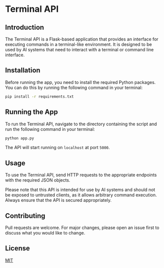 # Terminal API

## Introduction
The Terminal API is a Flask-based application that provides an interface for executing commands in a terminal-like environment. It is designed to be used by AI systems that need to interact with a terminal or command line interface.

## Installation
Before running the app, you need to install the required Python packages. You can do this by running the following command in your terminal:

```bash
pip install -r requirements.txt
```

## Running the App
To run the Terminal API, navigate to the directory containing the script and run the following command in your terminal:

```bash
python app.py
```

The API will start running on `localhost` at port `5000`.

## Usage
To use the Terminal API, send HTTP requests to the appropriate endpoints with the required JSON objects. 

Please note that this API is intended for use by AI systems and should not be exposed to untrusted clients, as it allows arbitrary command execution. Always ensure that the API is secured appropriately. 

## Contributing
Pull requests are welcome. For major changes, please open an issue first to discuss what you would like to change.

## License
[MIT](https://choosealicense.com/licenses/mit/)